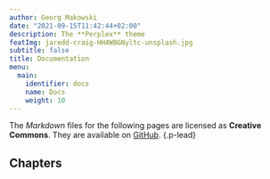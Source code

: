 ```yaml
---
author: Georg Makowski
date: "2021-09-15T11:42:44+02:00"
description: The **Perplex** theme
featImg: jaredd-craig-HH4WBGNyltc-unsplash.jpg
subtitle: false
title: Documentation
menu:
  main:
    identifier: docs
    name: Docs
    weight: 10
---
```


The _Markdown_ files for the following pages are licensed as **Creative Commons**. They are available on [GitHub][doc].
{.p-lead} <!--more-->

## Chapters

[doc]: https://github.com/bowman2001/perplexdoc
